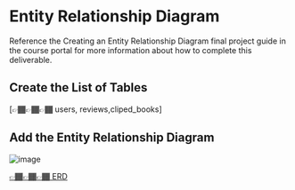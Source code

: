 # Entity Relationship Diagram

Reference the Creating an Entity Relationship Diagram final project guide in the course portal for more information about how to complete this deliverable.

## Create the List of Tables

[👉🏾👉🏾👉🏾 users, reviews,cliped_books]

## Add the Entity Relationship Diagram
![image](https://github.com/user-attachments/assets/01436e0f-9ca5-450f-bd91-e1716bcb2bbc)


[👉🏾👉🏾👉🏾 ERD](https://dbdiagram.io/d/Web103_Capstone-Project-671e6d4597a66db9a36bce85)


